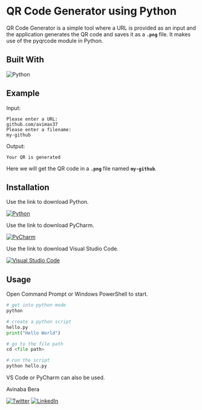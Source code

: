<!-- TITLE -->
# QR Code Generator using Python

QR Code Generator is a simple tool where a URL is provided as an input and the application generates the QR code and saves it as a **`.png`** file. It makes use of the pyqrcode module in Python.

<!-- BUILT WITH -->

## Built With

![Python][python-shield]

<!-- EXAMPLE -->

## Example

Input:
```
Please enter a URL:
github.com/avimax37
Please enter a filename:
my-github
```

Output:
```
Your QR is generated
```

Here we will get the QR code in a **`.png`** file named **`my-github`**.

<!-- INSTALLATION -->

## Installation

Use the link to download Python.

[![Python][python-shield]][python-url]

Use the link to download PyCharm.

[![PyCharm][pycharm-shield]][pycharm-url]

Use the link to download Visual Studio Code.

[![Visual Studio Code][visual studio code-shield]][visual studio code-url]

<!-- USAGE -->

## Usage

Open Command Prompt or Windows PowerShell to start.

```python
# get into python mode
python

# create a python script
hello.py
print("Hello World")

# go to the file path
cd <file path>

# run the script
python hello.py
```

VS Code or PyCharm can also be used.

<!-- CONTACT -->

Avinaba Bera

[![Twitter][twitter-shield]][twitter-url]
[![LinkedIn][linkedin-shield]][linkedin-url]

<!-- MARKDOWNS -->

[python-shield]: https://img.shields.io/badge/python-3670A0?style=for-the-badge&logo=python&logoColor=ffdd54
[python-url]: https://www.python.org/downloads

[pycharm-shield]: https://img.shields.io/badge/pycharm-143?style=for-the-badge&logo=pycharm&logoColor=black&color=black&labelColor=green
[pycharm-url]: https://www.jetbrains.com/pycharm/download/#section=windows

[visual studio code-shield]: https://img.shields.io/badge/Visual%20Studio%20Code-0078d7.svg?style=for-the-badge&logo=visual-studio-code&logoColor=white
[visual studio code-url]: https://code.visualstudio.com/download

[twitter-shield]: https://img.shields.io/badge/Twitter-%231DA1F2.svg?style=for-the-badge&logo=Twitter&logoColor=white
[twitter-url]: https://twitter.com/IainSchneider

[linkedin-shield]: https://img.shields.io/badge/linkedin-%230077B5.svg?style=for-the-badge&logo=linkedin&logoColor=white
[linkedin-url]: https://www.linkedin.com/in/avinaba-bera